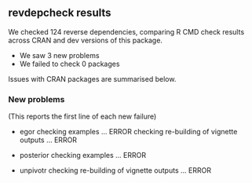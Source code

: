 ## revdepcheck results

We checked 124 reverse dependencies, comparing R CMD check results across CRAN and dev versions of this package.

 * We saw 3 new problems
 * We failed to check 0 packages

Issues with CRAN packages are summarised below.

### New problems
(This reports the first line of each new failure)

* egor
  checking examples ... ERROR
  checking re-building of vignette outputs ... ERROR

* posterior
  checking examples ... ERROR

* unpivotr
  checking re-building of vignette outputs ... ERROR


